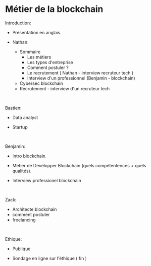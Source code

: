  # Métier de la blockchain

Introduction:
- Présentation en anglais
  

- Nathan: 

  - Sommaire
    - Les métiers
    - Les types d'entreprise
    - Comment postuler ?
    - Le recrutement ( Nathan - interview recruteur tech )
    - Interview d'un professionnel (Benjamin - blockchain)
  - Cybersec blockchain
  - Recrutement - interview d'un recruteur tech

</br>

Bastien: 

- Data analyst
- Startup
  
  </br>
Benjamin:

- Intro blockchain.
- Metier de Developper Blockchain (quels compétentences + quels qualités).
- Interview professionel blockchain
  
  </br>

Zack:

- Architecte blockchain
- comment postuler
- freelancing 
 
</br>

Ethique:

- Publique

- Sondage en ligne sur l'éthique ( fin )